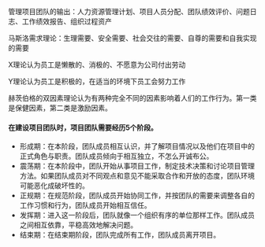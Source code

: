 管理项目团队的输出：人力资源管理计划、项目人员分配、团队绩效评价、问题日志、工作绩效报告、组织过程资产

马斯洛需求理论：生理需要、安全需要、社会交往的需要、自尊的需要和自我实现的需要

X理论认为员工是懒散的、消极的、不愿意为公司付出劳动

Y理论认为员工是积极的，在适当的环境下员工会努力工作

赫茨伯格的双因素理论认为有两种完全不同的因素影响着人们的工作行为。第一类是保健因素，第二类是激励因素。



#### 在建设项目团队时，项目团队需要经历5个阶段。

- 形成期：在本阶段，团队成员相互认识，并了解项目情况以及他们在项目中的正式角色与职责。团队成员倾向于相互独立，不怎么开诚布公。
- 震荡期：在本阶段中，团队开始从事项目工作，制定技术决策和讨论项目管理方法。如果团队成员对不同观点和意见不能采取合作和开放的态度，团队环境可能恶化成破坏性的。
- 正规期：在规范阶段，团队成员开始协同工作，并按团队的需要来调整各自的工作习惯和行为，团队成员开始相互信任。 
- 发挥期：进入这一阶段后，团队就像一个组织有序的单位那样工作。团队成员之间相互依靠，平稳高效地解决问题。
- 结束期：在结束期阶段，团队完成所有工作，团队成员离开项目。
